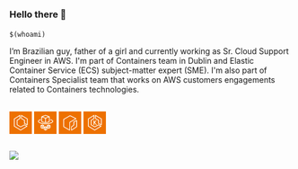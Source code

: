 ### Hello there 👋

`$(whoami)`

I’m Brazilian guy, father of a girl and currently working as Sr. Cloud Support Engineer in AWS. 
I'm part of Containers team in Dublin and Elastic Container Service (ECS) subject-matter expert (SME). 
I'm also part of Containers Specialist team that works on AWS customers engagements related to Containers technologies. 


<div style="display: inline_block"><br>
  <img align="center" alt="Henrique-ECS" height="40" width="40" src="https://raw.githubusercontent.com/awslabs/aws-icons-for-plantuml/main/dist/Containers/ElasticContainerService.png">
  <img align="center" alt="Henrique-Fargate" height="40" width="40" src="https://raw.githubusercontent.com/awslabs/aws-icons-for-plantuml/main/dist/Containers/Fargate.png">
  <img align="center" alt="Henrique-ECR" height="40" width="40" src="https://raw.githubusercontent.com/awslabs/aws-icons-for-plantuml/main/dist/Containers/ElasticContainerRegistry.png">
  <img align="center" alt="Henrique-EKS" height="40" width="40" src="https://raw.githubusercontent.com/awslabs/aws-icons-for-plantuml/main/dist/Containers/ElasticKubernetesService.png">
</div>

 ##

<a href="https://www.linkedin.com/in/henriquessantana/" target="_blank"><img src="https://img.shields.io/badge/-LinkedIn-%230077B5?style=for-the-badge&logo=linkedin&logoColor=white" target="_blank"></a> 

